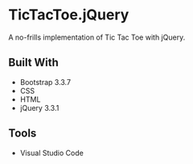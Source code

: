 # TicTacToe.jQuery
A no-frills implementation of Tic Tac Toe with jQuery.

## Built With
* Bootstrap 3.3.7
* CSS
* HTML
* jQuery 3.3.1

## Tools
* Visual Studio Code
